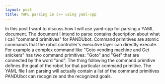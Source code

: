 ```yaml
---
layout: post
title: YAML parsing in C++ using yaml-cpp
---
```



In this post I want to discuss how I will use yaml-cpp for parsing a YAML document.
The document I intend to parse contains description about what I call "command 
primitives" for PANDUbot. Command primitives are atomic commands that the robot
controller's executive layer can directly execute. For example a complex command
like "Goto vending machine and Get snickers" has two command primitives: "Goto"
and "Get" that are connected by the word "and". The thing following the command
primitive defines the goal of the robot for that particular command primitive. 
The YAML file I am parsing will actually contain a list of the command primitives
PANDUbot can recognize and the recognized goals.
